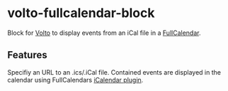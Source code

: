 # volto-fullcalendar-block

Block for [Volto](https://github.com/plone/volto) to display events from an iCal file in a [FullCalendar](https://fullcalendar.io/).

## Features

Specifiy an URL to an .ics/.iCal file. Contained events are displayed in the calendar using FullCalendars [iCalendar plugin](https://fullcalendar.io/docs/icalendar).